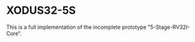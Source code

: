 XODUS32-5S
=======================

This is a full implementation of the incomplete prototype "5-Stage-RV32I-Core".
